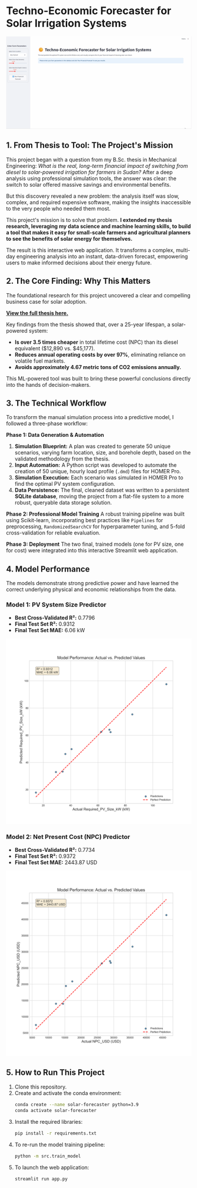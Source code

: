 # Techno-Economic Forecaster for Solar Irrigation Systems

![App Demo](./images/app_demo.gif)

## 1. From Thesis to Tool: The Project's Mission

This project began with a question from my B.Sc. thesis in Mechanical Engineering: *What is the real, long-term financial impact of switching from diesel to solar-powered irrigation for farmers in Sudan?* After a deep analysis using professional simulation tools, the answer was clear: the switch to solar offered massive savings and environmental benefits.

But this discovery revealed a new problem: the analysis itself was slow, complex, and required expensive software, making the insights inaccessible to the very people who needed them most.

This project's mission is to solve that problem. **I extended my thesis research, leveraging my data science and machine learning skills, to build a tool that makes it easy for small-scale farmers and agricultural planners to see the benefits of solar energy for themselves.**

The result is this interactive web application. It transforms a complex, multi-day engineering analysis into an instant, data-driven forecast, empowering users to make informed decisions about their energy future.

## 2. The Core Finding: Why This Matters

The foundational research for this project uncovered a clear and compelling business case for solar adoption.

**[View the full thesis here.](https://github.com/hishamsalih2000/academic-work/blob/main/BSc_Thesis_Solar_Energy_Feasibility_Study.pdf)**

Key findings from the thesis showed that, over a 25-year lifespan, a solar-powered system:
*   **Is over 3.5 times cheaper** in total lifetime cost (NPC) than its diesel equivalent ($12,890 vs. $45,177).
*   **Reduces annual operating costs by over 97%**, eliminating reliance on volatile fuel markets.
*   **Avoids approximately 4.67 metric tons of CO2 emissions annually.**

This ML-powered tool was built to bring these powerful conclusions directly into the hands of decision-makers.

## 3. The Technical Workflow

To transform the manual simulation process into a predictive model, I followed a three-phase workflow:

**Phase 1: Data Generation & Automation**
1.  **Simulation Blueprint:** A plan was created to generate 50 unique scenarios, varying farm location, size, and borehole depth, based on the validated methodology from the thesis.
2.  **Input Automation:** A Python script was developed to automate the creation of 50 unique, hourly load profile (`.dmd`) files for HOMER Pro.
3.  **Simulation Execution:** Each scenario was simulated in HOMER Pro to find the optimal PV system configuration.
4.  **Data Persistence:** The final, cleaned dataset was written to a persistent **SQLite database**, moving the project from a flat-file system to a more robust, queryable data storage solution.

**Phase 2: Professional Model Training**
A robust training pipeline was built using Scikit-learn, incorporating best practices like `Pipelines` for preprocessing, `RandomizedSearchCV` for hyperparameter tuning, and 5-fold cross-validation for reliable evaluation.

**Phase 3: Deployment**
The two final, trained models (one for PV size, one for cost) were integrated into this interactive Streamlit web application.

## 4. Model Performance

The models demonstrate strong predictive power and have learned the correct underlying physical and economic relationships from the data.

### Model 1: PV System Size Predictor
*   **Best Cross-Validated R²:** 0.7796
*   **Final Test Set R²:** 0.9312
*   **Final Test Set MAE:** 6.06 kW

![PV Size Performance Plot](./images/pv_size_predictor_performance_plot.png)

### Model 2: Net Present Cost (NPC) Predictor
*   **Best Cross-Validated R²:** 0.7734
*   **Final Test Set R²:** 0.9372
*   **Final Test Set MAE:** 2443.87 USD

![NPC Performance Plot](./images/npc_predictor_performance_plot.png)

## 5. How to Run This Project

1.  Clone this repository.
2.  Create and activate the conda environment:
    ```bash
    conda create --name solar-forecaster python=3.9
    conda activate solar-forecaster
    ```
3.  Install the required libraries:
    ```bash
    pip install -r requirements.txt
    ```
4.  To re-run the model training pipeline:
    ```bash
    python -m src.train_model
    ```
5.  To launch the web application:
    ```bash
    streamlit run app.py
    ```